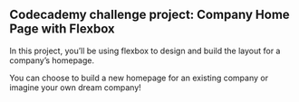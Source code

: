 ## Codecademy challenge project: Company Home Page with Flexbox

In this project, you’ll be using flexbox to design and build the layout for a company’s homepage. 

You can choose to build a new homepage for an existing company or imagine your own dream company!
